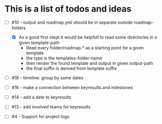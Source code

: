 # This is a list of todos and ideas

- [ ] #10 - output and roadmap.yml should be in separate outside roadmap-folders 
    - [x] As a good first stept it would be helpfull to read some directories in a given template-path
        - Read every folder/roadmap.* as a starting point for a given template
        - the type is the templates-folder-name
        - then render the found template and output in given output-path
        - the final suffix is derived from template suffix
- [ ] #18 - timeline: group by same dates
- [ ] #16 - make a connection between keyresults and milestones
- [ ] #14 - add a date to keyresults
- [ ] #13 - add involved teams for keyresults
- [ ] #4 - Support for project logo

